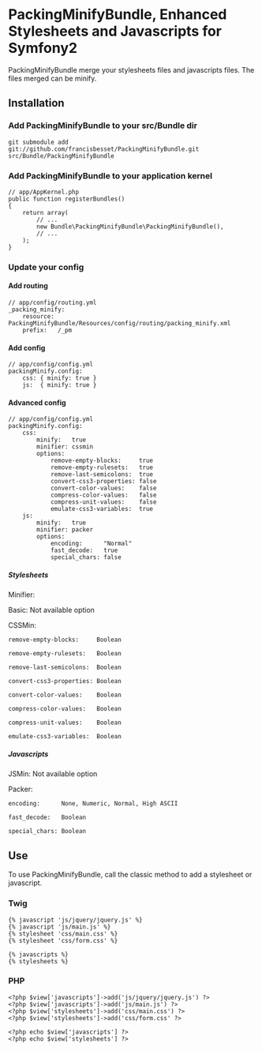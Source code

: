 PackingMinifyBundle, Enhanced Stylesheets and Javascripts for Symfony2
=================================================================

PackingMinifyBundle merge your stylesheets files and javascripts files.
The files merged can be minify.

## Installation

### Add PackingMinifyBundle to your src/Bundle dir

    git submodule add git://github.com/francisbesset/PackingMinifyBundle.git src/Bundle/PackingMinifyBundle

### Add PackingMinifyBundle to your application kernel

    // app/AppKernel.php
    public function registerBundles()
    {
        return array(
            // ...
            new Bundle\PackingMinifyBundle\PackingMinifyBundle(),
            // ...
        );
    }

### Update your config

#### Add routing

    // app/config/routing.yml
    _packing_minify:
        resource: PackingMinifyBundle/Resources/config/routing/packing_minify.xml
        prefix:   /_pm

#### Add config

    // app/config/config.yml
    packingMinify.config:
        css: { minify: true }
        js:  { minify: true }

#### Advanced config

    // app/config/config.yml
    packingMinify.config:
        css:
            minify:   true
            minifier: cssmin
            options:
                remove-empty-blocks:     true
                remove-empty-rulesets:   true
                remove-last-semicolons:  true
                convert-css3-properties: false
                convert-color-values:    false
                compress-color-values:   false
                compress-unit-values:    false
                emulate-css3-variables:  true
        js:
            minify:   true
            minifier: packer
            options:
                encoding:      "Normal"
                fast_decode:   true
                special_chars: false

##### Stylesheets

Minifier:

  Basic: Not available option

  CSSMin:

    remove-empty-blocks:     Boolean

    remove-empty-rulesets:   Boolean

    remove-last-semicolons:  Boolean

    convert-css3-properties: Boolean

    convert-color-values:    Boolean

    compress-color-values:   Boolean

    compress-unit-values:    Boolean

    emulate-css3-variables:  Boolean

##### Javascripts

  JSMin: Not available option

  Packer:

    encoding:      None, Numeric, Normal, High ASCII

    fast_decode:   Boolean

    special_chars: Boolean

## Use

To use PackingMinifyBundle, call the classic method to add a stylesheet or javascript.

### Twig

    {% javascript 'js/jquery/jquery.js' %}
    {% javascript 'js/main.js' %}
    {% stylesheet 'css/main.css' %}
    {% stylesheet 'css/form.css' %}
    
    {% javascripts %}
    {% stylesheets %}

### PHP

    <?php $view['javascripts']->add('js/jquery/jquery.js') ?>
    <?php $view['javascripts']->add('js/main.js') ?>
    <?php $view['stylesheets']->add('css/main.css') ?>
    <?php $view['stylesheets']->add('css/form.css' ?>
    
    <?php echo $view['javascripts'] ?>
    <?php echo $view['stylesheets'] ?>
